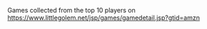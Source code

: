 Games collected from the top 10 players on https://www.littlegolem.net/jsp/games/gamedetail.jsp?gtid=amzn